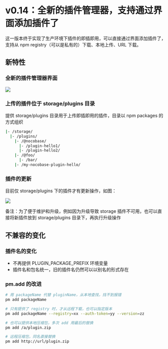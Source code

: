 # v0.14：全新的插件管理器，支持通过界面添加插件了

这一版本终于实现了生产环境下插件的即插即用，可以直接通过界面添加插件了，支持从 npm registry（可以是私有的）下载、本地上传、URL 下载。

## 新特性

### 全新的插件管理器界面

<img src="https://demo-cn.nocobase.com/storage/uploads/6de7c906518b6c6643570292523b06c8.png" />

### 上传的插件位于 storage/plugins 目录

提供 storage/plugins 目录用于上传即插即用的插件，目录以 npm packages 的方式组织

```bash
|- /storage/
  |- /plugins/
    |- /@nocobase/
      |- /plugin-hello1/
      |- /plugin-hello2/
    |- /@foo/
      |- /bar/
    |- /my-nocobase-plugin-hello/
```

### 插件的更新

目前仅 storage/plugins 下的插件才有更新操作，如图：

<img src="https://demo-cn.nocobase.com/storage/uploads/703809b8cd74cc95e1ab2ab766980817.gif" />

备注：为了便于维护和升级，例如因为升级导致 storage 插件不可用，也可以直接将新插件放到 storage/plugins 目录下，再执行升级操作

## 不兼容的变化

### 插件名的变化

- 不再提供 PLUGIN_PACKAGE_PREFIX 环境变量
- 插件名和包名统一，旧的插件名仍然可以以别名的形式存在

### pm.add 的改进

```bash
# 用 packageName 代替 pluginName，从本地查找，找不到报错
pm add packageName

# 只有提供了 registry 时，才从远程下载，也可以指定版本
pm add packageName --registry=xx --auth-token=yy --version=zz

# 也可以提供本地压缩包，多次 add 用最后的替换
pm add /a/plugin.zip

# 远程压缩包，同名直接替换
pm add http://url/plugin.zip
```
